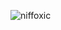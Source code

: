 
<p><img align="center" src="https://github-readme-streak-stats.herokuapp.com/?user=niffoxic&" alt="niffoxic" /></p>
